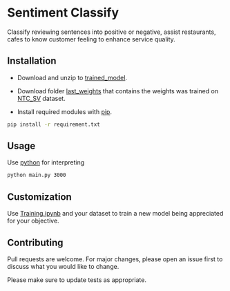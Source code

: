 
# Sentiment Classify
Classify reviewing sentences into positive or negative, assist restaurants, cafes to know customer feeling to enhance service quality.

## Installation

* Download and unzip to [trained_model](https://storage.googleapis.com/bert_models/2018_11_23/multi_cased_L-12_H-768_A-12.zip).

* Download folder [last_weights](https://drive.google.com/drive/folders/16DqN5kKX1ji08HAqIxh4W_s7siNCFmkR?usp=sharing) that contains the weights was trained on [NTC_SV](train/) dataset.

* Install required modules with [pip](https://pip.pypa.io/en/stable/).

```bash
pip install -r requirement.txt
```
## Usage
Use [python](https://www.python.org/downloads/) for interpreting

```bash
python main.py 3000
```
## Customization
Use [Training.ipynb](train/Training.ipynb) and your dataset to train a new model being appreciated for your objective.

## Contributing

Pull requests are welcome. For major changes, please open an issue first to discuss what you would like to change.

Please make sure to update tests as appropriate.